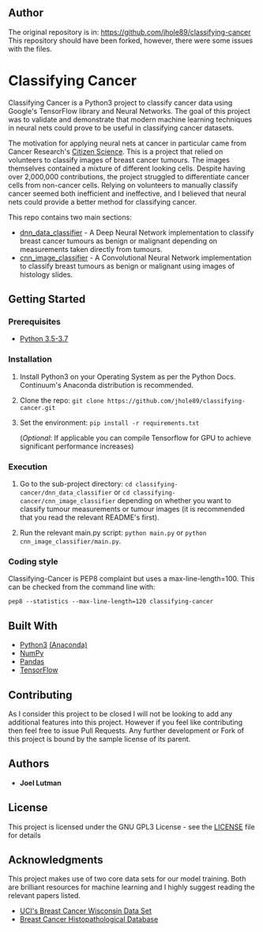 ## Author
The original repository is in: https://github.com/jhole89/classifying-cancer
This repository should have been forked, however, there were some issues with the files.

# Classifying Cancer

Classifying Cancer is a Python3 project to classify cancer data using
Google's TensorFlow library and Neural Networks.  The goal of this
project was to validate and demonstrate that modern machine learning
techniques in neural nets could prove to be useful in classifying
cancer datasets.

The motivation for applying neural nets at cancer in particular came
from Cancer Research's
[Citizen Science](http://www.cancerresearchuk.org/support-us/citizen-science).
This is a project that relied on volunteers to classify images of breast
cancer tumours. The images themselves contained a mixture of different
looking cells.  Despite having over 2,000,000 contributions, the project
struggled to differentiate cancer cells from non-cancer cells.  Relying
on volunteers to manually classify cancer seemed both inefficient and
ineffective, and I believed that neural nets could provide a better
method for classifying cancer.

This repo contains two main sections:
* [dnn_data_classifier](dnn_data_classifier) - A Deep Neural
Network implementation to classify breast cancer tumours as benign or
malignant depending on measurements taken directly from tumours.
* [cnn_image_classifier](cnn_data_classifier) - A Convolutional
Neural Network implementation to classify breast tumours as benign or
malignant using images of histology slides.

## Getting Started

### Prerequisites

* [Python 3.5-3.7](https://www.python.org/downloads/)

### Installation

1. Install Python3 on your Operating System as per the Python Docs.
Continuum's Anaconda distribution is recommended.

2. Clone the repo:
`git clone https://github.com/jhole89/classifying-cancer.git`

3. Set the environment: `pip install -r requirements.txt`

    (*Optional*: If applicable you can compile Tensorflow for GPU to
    achieve significant performance increases)

### Execution

1. Go to the sub-project directory:
`cd classifying-cancer/dnn_data_classifier` or
`cd classifying-cancer/cnn_image_classifier` depending on whether you
want to classify tumour measurements or tumour images (it is recommended
that you read the relevant README's first).

2. Run the relevant main.py script: `python main.py` or `python
cnn_image_classifier/main.py`.

### Coding style

Classifying-Cancer is PEP8 complaint but uses a max-line-length=100.
This can be checked from the command line with:
```unix
pep8 --statistics --max-line-length=120 classifying-cancer
```

## Built With

* [Python3](https://www.python.org/downloads/)
[(Anaconda)](https://www.continuum.io/downloads)
* [NumPy](http://www.numpy.org/)
* [Pandas](http://pandas.pydata.org/)
* [TensorFlow](https://www.tensorflow.org)

## Contributing

As I consider this project to be closed I will not be looking to add any
additional features into this project. However if you feel like contributing
then feel free to issue Pull Requests. Any further development or Fork
of this project is bound by the sample license of its parent.

## Authors

* **Joel Lutman**

## License

This project is licensed under the GNU GPL3 License - see the
[LICENSE](LICENSE) file for details

## Acknowledgments

This project makes use of two core data sets for our model training.
Both are brilliant resources for machine learning and I highly suggest
reading the relevant papers listed.

* [UCI's Breast Cancer Wisconsin Data Set](https://archive.ics.uci.edu/ml/datasets/Breast+Cancer+Wisconsin+(Diagnostic))
* [Breast Cancer Histopathological Database](https://web.inf.ufpr.br/vri/breast-cancer-database)
